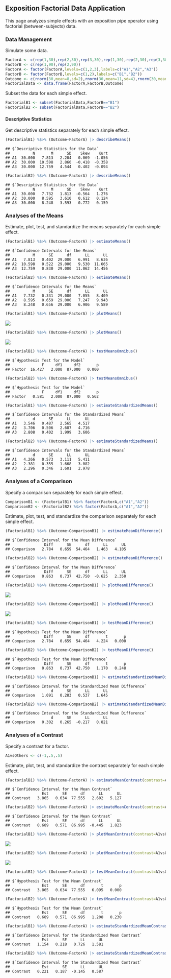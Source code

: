 ## Exposition Factorial Data Application

This page analyzes simple effects with an exposition pipe operator using factorial (between-subjects) data.

### Data Management

Simulate some data.

```r
FactorA <- c(rep(1,30),rep(2,30),rep(3,30),rep(1,30),rep(2,30),rep(3,30))
FactorB <- c(rep(1,90),rep(2,90))
FactorA <- factor(FactorA,levels=c(1,2,3),labels=c("A1","A2","A3"))
FactorB <- factor(FactorB,levels=c(1,2),labels=c("B1","B2"))
Outcome <- c(rnorm(30,mean=8,sd=2),rnorm(30,mean=11,sd=4),rnorm(30,mean=12,sd=4),rnorm(30,mean=8,sd=2),rnorm(30,mean=8,sd=3),rnorm(30,mean=7,sd=4))
FactorialData <- data.frame(FactorA,FactorB,Outcome)
```
Subset the data for each simple effect.

```r
FactorialB1 <- subset(FactorialData,FactorB=="B1")
FactorialB2 <- subset(FactorialData,FactorB=="B2")
```

#### Descriptive Statistics

Get descriptive statistics separately for each simple effect.

```r
(FactorialB1) %$>% (Outcome~FactorA) |> describeMeans()
```

```
## $`Descriptive Statistics for the Data`
##          N       M      SD    Skew    Kurt
## A1  30.000   7.813   2.204   0.069  -1.056
## A2  30.000  10.598   2.860  -0.418  -0.358
## A3  30.000  12.759   4.544   0.402  -0.094
```

```r
(FactorialB2) %$>% (Outcome~FactorA) |> describeMeans()
```

```
## $`Descriptive Statistics for the Data`
##          N       M      SD    Skew    Kurt
## A1  30.000   7.732   1.813  -0.564   1.276
## A2  30.000   8.595   3.610   0.612   0.124
## A3  30.000   8.248   3.593   0.772   0.159
```

### Analyses of the Means

Estimate, plot, test, and standardize the means separately for each simple effect.

```r
(FactorialB1) %$>% (Outcome~FactorA) |> estimateMeans()
```

```
## $`Confidence Intervals for the Means`
##          M      SE      df      LL      UL
## A1   7.813   0.402  29.000   6.991   8.636
## A2  10.598   0.522  29.000   9.530  11.665
## A3  12.759   0.830  29.000  11.062  14.456
```

```r
(FactorialB2) %$>% (Outcome~FactorA) |> estimateMeans()
```

```
## $`Confidence Intervals for the Means`
##          M      SE      df      LL      UL
## A1   7.732   0.331  29.000   7.055   8.409
## A2   8.595   0.659  29.000   7.247   9.943
## A3   8.248   0.656  29.000   6.906   9.589
```

```r
(FactorialB1) %$>% (Outcome~FactorA) |> plotMeans()
```

![](figures/Exposition-Factorial-Means-1.png)<!-- -->

```r
(FactorialB2) %$>% (Outcome~FactorA) |> plotMeans()
```

![](figures/Exposition-Factorial-Means-2.png)<!-- -->

```r
(FactorialB1) %$>% (Outcome~FactorA) |> testMeansOmnibus()
```

```
## $`Hypothesis Test for the Model`
##              F     df1     df2       p
## Factor  16.427   2.000  87.000   0.000
```

```r
(FactorialB2) %$>% (Outcome~FactorA) |> testMeansOmnibus()
```

```
## $`Hypothesis Test for the Model`
##              F     df1     df2       p
## Factor   0.581   2.000  87.000   0.562
```

```r
(FactorialB1) %$>% (Outcome~FactorA) |> estimateStandardizedMeans()
```

```
## $`Confidence Intervals for the Standardized Means`
##          d      SE      LL      UL
## A1   3.546   0.487   2.565   4.517
## A2   3.706   0.506   2.687   4.716
## A3   2.808   0.402   1.999   3.606
```

```r
(FactorialB2) %$>% (Outcome~FactorA) |> estimateStandardizedMeans()
```

```
## $`Confidence Intervals for the Standardized Means`
##          d      SE      LL      UL
## A1   4.266   0.573   3.111   5.411
## A2   2.381   0.355   1.668   3.082
## A3   2.296   0.346   1.601   2.978
```

### Analyses of a Comparison

Specify a comparison separately for each simple effect.

```r
ComparisonB1 <- (FactorialB1) %$>% factor(FactorA,c("A1","A2"))
ComparisonB2 <- (FactorialB2) %$>% factor(FactorA,c("A1","A2"))
```

Estimate, plot, test, and standardize the comparison separately for each simple effect.

```r
(FactorialB1) %$>% (Outcome~ComparisonB1) |> estimateMeanDifference()
```

```
## $`Confidence Interval for the Mean Difference`
##               Diff      SE      df      LL      UL
## Comparison   2.784   0.659  54.464   1.463   4.105
```

```r
(FactorialB2) %$>% (Outcome~ComparisonB2) |> estimateMeanDifference()
```

```
## $`Confidence Interval for the Mean Difference`
##               Diff      SE      df      LL      UL
## Comparison   0.863   0.737  42.750  -0.625   2.350
```

```r
(FactorialB1) %$>% (Outcome~ComparisonB1) |> plotMeanDifference()
```

![](figures/Exposition-Factorial-Comparison-1.png)<!-- -->

```r
(FactorialB2) %$>% (Outcome~ComparisonB2) |> plotMeanDifference()
```

![](figures/Exposition-Factorial-Comparison-2.png)<!-- -->

```r
(FactorialB1) %$>% (Outcome~ComparisonB1) |> testMeanDifference()
```

```
## $`Hypothesis Test for the Mean Difference`
##               Diff      SE      df       t       p
## Comparison   2.784   0.659  54.464   4.224   0.000
```

```r
(FactorialB2) %$>% (Outcome~ComparisonB2) |> testMeanDifference()
```

```
## $`Hypothesis Test for the Mean Difference`
##               Diff      SE      df       t       p
## Comparison   0.863   0.737  42.750   1.170   0.248
```

```r
(FactorialB1) %$>% (Outcome~ComparisonB1) |> estimateStandardizedMeanDifference()
```

```
## $`Confidence Interval for the Standardized Mean Difference`
##                  d      SE      LL      UL
## Comparison   1.091   0.283   0.537   1.645
```

```r
(FactorialB2) %$>% (Outcome~ComparisonB2) |> estimateStandardizedMeanDifference()
```

```
## $`Confidence Interval for the Standardized Mean Difference`
##                  d      SE      LL      UL
## Comparison   0.302   0.265  -0.217   0.821
```

### Analyses of a Contrast

Specify a contrast for a factor.

```r
A1vsOthers <- c(-1,.5,.5)
```

Estimate, plot, test, and standardize the contrast separately for each simple effect.

```r
(FactorialB1) %$>% (Outcome~FactorA) |> estimateMeanContrast(contrast=A1vsOthers)
```

```
## $`Confidence Interval for the Mean Contrast`
##              Est      SE      df      LL      UL
## Contrast   3.865   0.634  77.555   2.602   5.127
```

```r
(FactorialB2) %$>% (Outcome~FactorA) |> estimateMeanContrast(contrast=A1vsOthers)
```

```
## $`Confidence Interval for the Mean Contrast`
##              Est      SE      df      LL      UL
## Contrast   0.689   0.571  86.995  -0.445   1.823
```

```r
(FactorialB1) %$>% (Outcome~FactorA) |> plotMeanContrast(contrast=A1vsOthers)
```

![](figures/Exposition-Factorial-Contrast-1.png)<!-- -->

```r
(FactorialB2) %$>% (Outcome~FactorA) |> plotMeanContrast(contrast=A1vsOthers)
```

![](figures/Exposition-Factorial-Contrast-2.png)<!-- -->

```r
(FactorialB1) %$>% (Outcome~FactorA) |> testMeanContrast(contrast=A1vsOthers)
```

```
## $`Hypothesis Test for the Mean Contrast`
##              Est      SE      df       t       p
## Contrast   3.865   0.634  77.555   6.095   0.000
```

```r
(FactorialB2) %$>% (Outcome~FactorA) |> testMeanContrast(contrast=A1vsOthers)
```

```
## $`Hypothesis Test for the Mean Contrast`
##              Est      SE      df       t       p
## Contrast   0.689   0.571  86.995   1.208   0.230
```

```r
(FactorialB1) %$>% (Outcome~FactorA) |> estimateStandardizedMeanContrast(contrast=A1vsOthers)
```

```
## $`Confidence Interval for the Standardized Mean Contrast`
##              Est      SE      LL      UL
## Contrast   1.154   0.218   0.726   1.581
```

```r
(FactorialB2) %$>% (Outcome~FactorA) |> estimateStandardizedMeanContrast(contrast=A1vsOthers)
```

```
## $`Confidence Interval for the Standardized Mean Contrast`
##              Est      SE      LL      UL
## Contrast   0.221   0.187  -0.145   0.587
```
